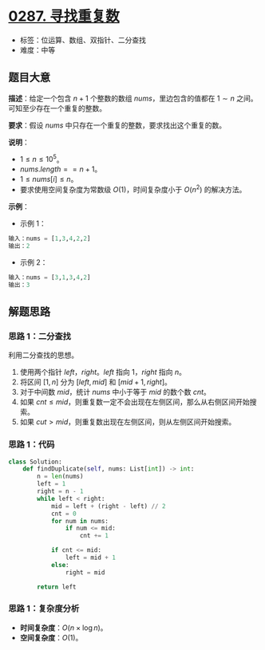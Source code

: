 # [0287. 寻找重复数](https://leetcode.cn/problems/find-the-duplicate-number/)

- 标签：位运算、数组、双指针、二分查找
- 难度：中等

## 题目大意

**描述**：给定一个包含 $n + 1$ 个整数的数组 $nums$，里边包含的值都在 $1 \sim n$ 之间。可知至少存在一个重复的整数。

**要求**：假设 $nums$ 中只存在一个重复的整数，要求找出这个重复的数。

**说明**：

- $1 \le n \le 10^5$。
- $nums.length == n + 1$。
- $1 \le nums[i] \le n$。
- 要求使用空间复杂度为常数级 $O(1)$，时间复杂度小于 $O(n^2)$ 的解决方法。

**示例**：

- 示例 1：

```python
输入：nums = [1,3,4,2,2]
输出：2
```

- 示例 2：

```python
输入：nums = [3,1,3,4,2]
输出：3
```

## 解题思路

### 思路 1：二分查找

利用二分查找的思想。

1. 使用两个指针 $left$，$right$。$left$ 指向 $1$，$right$ 指向 $n$。
2. 将区间 $[1, n]$ 分为 $[left, mid]$ 和 $[mid + 1, right]$。
3. 对于中间数 $mid$，统计 $nums$ 中小于等于 $mid$ 的数个数 $cnt$。
4. 如果 $cnt \le mid$，则重复数一定不会出现在左侧区间，那么从右侧区间开始搜索。
5. 如果 $cut > mid$，则重复数出现在左侧区间，则从左侧区间开始搜索。

### 思路 1：代码

```python
class Solution:
    def findDuplicate(self, nums: List[int]) -> int:
        n = len(nums)
        left = 1
        right = n - 1
        while left < right:
            mid = left + (right - left) // 2
            cnt = 0
            for num in nums:
                if num <= mid:
                    cnt += 1

            if cnt <= mid:
                left = mid + 1
            else:
                right = mid

        return left
```

### 思路 1：复杂度分析

- **时间复杂度**：$O(n \times \log n)$。
- **空间复杂度**：$O(1)$。

